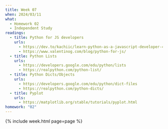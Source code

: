 ```yaml
---
title: Week 07
when: 2024/03/11
what:
  - Homework 02
  - Independent Study
readings:
  - title: Python for JS developers
    urls:
      - https://dev.to/kachiic/learn-python-as-a-javascript-developer-422j
      - https://www.valentinog.com/blog/python-for-js/
  - title: Python Lists
    urls:
      - https://developers.google.com/edu/python/lists
      - https://realpython.com/python-list/
  - title: Python Dicts/Objects
    urls:
      - https://developers.google.com/edu/python/dict-files
      - https://realpython.com/python-dicts/
  - title: Pyplot
    urls:
      - https://matplotlib.org/stable/tutorials/pyplot.html
homework: "02"
---
```

{% include week.html page=page %}
